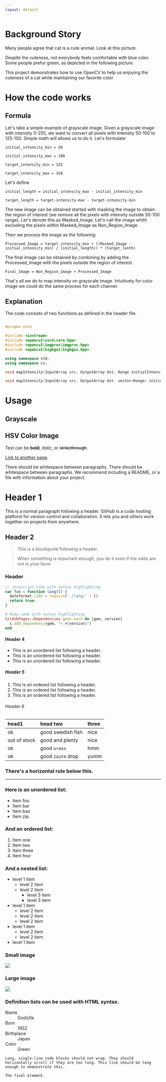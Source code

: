 ```yaml
---
layout: default
---
```


# [](#header-1)Background Story

Many people agree that cat is a cute animal. Look at this picture.



Despite the cuteness, not everybody feels comfortable with blue color. Some people prefur green, as depicted in the following picture.



This project demonstrates how to use OpenCV to help us enjoying the cuteness of a cat while maintaining our favorite color

# [](#header-1)How the code works

## [](#header-2)Formula

Let's take a simple example of grayscale image. Given a grayscale image with intensity 0-255, we want to convert all pixels with intensity 50-100 to 125-150. Simple math will allows us to do it. Let's formulate:

```
initial_intensity_min = 50

initial_intensity_max = 100

target_intensity_min = 125

target_intensity_max = 150
```

Let's define


```
initial_length = initial_intensity_max - initial_intensity_min

target_length = target-intensity-max - target-intensity-min
```

The new image can be obtained started with masking the image to obtain the region of interest (we remove all the pixels with intensity outside 50-100 range). Let's denote this as Masked_Image. Let's call the image whith excluding the pixels within Masked_Image as Non_Region_Image. 

Then we process the image as the following:

```
Processed_Image = target_intensity_min + ((Masked_Image - initial_intensity_min) / (initial_length)) * (target_lenth)
```

The final image can be obtained by combining by adding the Processed_Image with the pixels outside the region of interest.

```
Final_Image = Non_Region_Image + Processed_Image
```

That's all we do to map intensity on grayscale image. Intuitively for color image we could do the same process for each channel.

## [](#header-2)Explanation

The code consists of two functions as defined in the header file. 

```C++

#pragma once

#include <iostream>
#include <opencv2\core\core.hpp>
#include <opencv2\imgproc\imgproc.hpp>
#include <opencv2\highgui\highgui.hpp>

using namespace std;
using namespace cv;

void mapIntensity(InputArray src, OutputArray dst, Range initialIntensity, Range targetIntensity);

void mapIntensity(InputArray src, OutputArray dst, vector<Range> initialIntensities, vector<Range> targetIntensities);

```

# [](#header-1)Usage 

## [](#header-2)Grayscale

## [](#header-2)HSV Color Image

Text can be **bold**, _italic_, or ~~strikethrough~~.

[Link to another page](another-page).

There should be whitespace between paragraphs.
There should be whitespace between paragraphs. We recommend including a README, or a file with information about your project.

# [](#header-1)Header 1
This is a normal paragraph following a header. GitHub is a code hosting platform for version control and collaboration. It lets you and others work together on projects from anywhere.

## [](#header-2)Header 2

> This is a blockquote following a header.
>
> When something is important enough, you do it even if the odds are not in your favor.

### [](#header-3)Header 

```js
// Javascript code with syntax highlighting.
var fun = function lang(l) {
  dateformat.i18n = require('./lang/' + l)
  return true;
}
```

```ruby
# Ruby code with syntax highlighting
GitHubPages::Dependencies.gems.each do |gem, version|
  s.add_dependency(gem, "= #{version}")
end
```

#### [](#header-4)Header 4

*   This is an unordered list following a header.
*   This is an unordered list following a header.
*   This is an unordered list following a header.

##### [](#header-5)Header 5

1.  This is an ordered list following a header.
2.  This is an ordered list following a header.
3.  This is an ordered list following a header.

###### [](#header-6)Header 6

| head1        | head two          | three |
|:-------------|:------------------|:------|
| ok           | good swedish fish | nice  |
| out of stock | good and plenty   | nice  |
| ok           | good `oreos`      | hmm   |
| ok           | good `zoute` drop | yumm  |

### There's a horizontal rule below this.

* * *

### Here is an unordered list:

*   Item foo
*   Item bar
*   Item baz
*   Item zip

### And an ordered list:

1.  Item one
1.  Item two
1.  Item three
1.  Item four

### And a nested list:

- level 1 item
  - level 2 item
  - level 2 item
    - level 3 item
    - level 3 item
- level 1 item
  - level 2 item
  - level 2 item
  - level 2 item
- level 1 item
  - level 2 item
  - level 2 item
- level 1 item

### Small image

![](https://assets-cdn.github.com/images/icons/emoji/octocat.png)

### Large image

![](https://guides.github.com/activities/hello-world/branching.png)


### Definition lists can be used with HTML syntax.

<dl>
<dt>Name</dt>
<dd>Godzilla</dd>
<dt>Born</dt>
<dd>1952</dd>
<dt>Birthplace</dt>
<dd>Japan</dd>
<dt>Color</dt>
<dd>Green</dd>
</dl>

```
Long, single-line code blocks should not wrap. They should horizontally scroll if they are too long. This line should be long enough to demonstrate this.
```

```
The final element.
```
